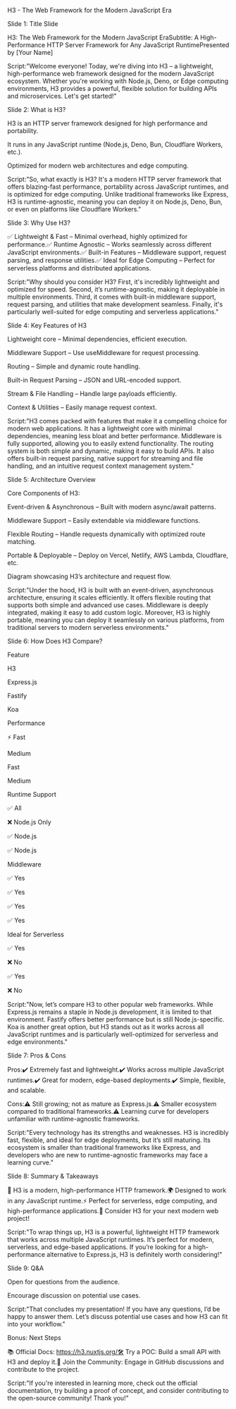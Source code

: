 H3 - The Web Framework for the Modern JavaScript Era

Slide 1: Title Slide

H3: The Web Framework for the Modern JavaScript EraSubtitle: A High-Performance HTTP Server Framework for Any JavaScript RuntimePresented by [Your Name]

Script:"Welcome everyone! Today, we're diving into H3 – a lightweight, high-performance web framework designed for the modern JavaScript ecosystem. Whether you're working with Node.js, Deno, or Edge computing environments, H3 provides a powerful, flexible solution for building APIs and microservices. Let's get started!"

Slide 2: What is H3?

H3 is an HTTP server framework designed for high performance and portability.

It runs in any JavaScript runtime (Node.js, Deno, Bun, Cloudflare Workers, etc.).

Optimized for modern web architectures and edge computing.

Script:"So, what exactly is H3? It's a modern HTTP server framework that offers blazing-fast performance, portability across JavaScript runtimes, and is optimized for edge computing. Unlike traditional frameworks like Express, H3 is runtime-agnostic, meaning you can deploy it on Node.js, Deno, Bun, or even on platforms like Cloudflare Workers."

Slide 3: Why Use H3?

✅ Lightweight & Fast – Minimal overhead, highly optimized for performance.✅ Runtime Agnostic – Works seamlessly across different JavaScript environments.✅ Built-in Features – Middleware support, request parsing, and response utilities.✅ Ideal for Edge Computing – Perfect for serverless platforms and distributed applications.

Script:"Why should you consider H3? First, it's incredibly lightweight and optimized for speed. Second, it’s runtime-agnostic, making it deployable in multiple environments. Third, it comes with built-in middleware support, request parsing, and utilities that make development seamless. Finally, it's particularly well-suited for edge computing and serverless applications."

Slide 4: Key Features of H3

Lightweight core – Minimal dependencies, efficient execution.

Middleware Support – Use useMiddleware for request processing.

Routing – Simple and dynamic route handling.

Built-in Request Parsing – JSON and URL-encoded support.

Stream & File Handling – Handle large payloads efficiently.

Context & Utilities – Easily manage request context.

Script:"H3 comes packed with features that make it a compelling choice for modern web applications. It has a lightweight core with minimal dependencies, meaning less bloat and better performance. Middleware is fully supported, allowing you to easily extend functionality. The routing system is both simple and dynamic, making it easy to build APIs. It also offers built-in request parsing, native support for streaming and file handling, and an intuitive request context management system."

Slide 5: Architecture Overview

Core Components of H3:

Event-driven & Asynchronous – Built with modern async/await patterns.

Middleware Support – Easily extendable via middleware functions.

Flexible Routing – Handle requests dynamically with optimized route matching.

Portable & Deployable – Deploy on Vercel, Netlify, AWS Lambda, Cloudflare, etc.

Diagram showcasing H3’s architecture and request flow.

Script:"Under the hood, H3 is built with an event-driven, asynchronous architecture, ensuring it scales efficiently. It offers flexible routing that supports both simple and advanced use cases. Middleware is deeply integrated, making it easy to add custom logic. Moreover, H3 is highly portable, meaning you can deploy it seamlessly on various platforms, from traditional servers to modern serverless environments."

Slide 6: How Does H3 Compare?

Feature

H3

Express.js

Fastify

Koa

Performance

⚡ Fast

Medium

Fast

Medium

Runtime Support

✅ All

❌ Node.js Only

✅ Node.js

✅ Node.js

Middleware

✅ Yes

✅ Yes

✅ Yes

✅ Yes

Ideal for Serverless

✅ Yes

❌ No

✅ Yes

❌ No

Script:"Now, let’s compare H3 to other popular web frameworks. While Express.js remains a staple in Node.js development, it is limited to that environment. Fastify offers better performance but is still Node.js-specific. Koa is another great option, but H3 stands out as it works across all JavaScript runtimes and is particularly well-optimized for serverless and edge environments."

Slide 7: Pros & Cons

Pros:✔️ Extremely fast and lightweight.✔️ Works across multiple JavaScript runtimes.✔️ Great for modern, edge-based deployments.✔️ Simple, flexible, and scalable.

Cons:⚠️ Still growing; not as mature as Express.js.⚠️ Smaller ecosystem compared to traditional frameworks.⚠️ Learning curve for developers unfamiliar with runtime-agnostic frameworks.

Script:"Every technology has its strengths and weaknesses. H3 is incredibly fast, flexible, and ideal for edge deployments, but it’s still maturing. Its ecosystem is smaller than traditional frameworks like Express, and developers who are new to runtime-agnostic frameworks may face a learning curve."

Slide 8: Summary & Takeaways

🚀 H3 is a modern, high-performance HTTP framework.🌍 Designed to work in any JavaScript runtime.⚡ Perfect for serverless, edge computing, and high-performance applications.📌 Consider H3 for your next modern web project!

Script:"To wrap things up, H3 is a powerful, lightweight HTTP framework that works across multiple JavaScript runtimes. It’s perfect for modern, serverless, and edge-based applications. If you’re looking for a high-performance alternative to Express.js, H3 is definitely worth considering!"

Slide 9: Q&A

Open for questions from the audience.

Encourage discussion on potential use cases.

Script:"That concludes my presentation! If you have any questions, I’d be happy to answer them. Let’s discuss potential use cases and how H3 can fit into your workflow."

Bonus: Next Steps

📚 Official Docs: https://h3.nuxtjs.org/🛠️ Try a POC: Build a small API with H3 and deploy it.📣 Join the Community: Engage in GitHub discussions and contribute to the project.

Script:"If you're interested in learning more, check out the official documentation, try building a proof of concept, and consider contributing to the open-source community! Thank you!"
